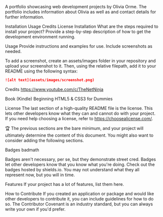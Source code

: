 <Olivia Orme Portfolio2>
A portfolio showcasing web development projects by Olivia Orme.
The portfolio includes information about Olivia as well as and contact details for further information.

Installation
Usage
Credits
License
Installation
What are the steps required to install your project? Provide a step-by-step description of how to get the development environment running.

Usage
Provide instructions and examples for use. Include screenshots as needed.

To add a screenshot, create an assets/images folder in your repository and upload your screenshot to it. Then, using the relative filepath, add it to your README using the following syntax:

```md
![alt text](assets/images/screenshot.png)
```
Credits
https://www.youtube.com/c/TheNetNinja

Book (Kindle) Beginning HTML5 & CSS3 for Dummies

License
The last section of a high-quality README file is the license. This lets other developers know what they can and cannot do with your project. If you need help choosing a license, refer to https://choosealicense.com/.

🏆 The previous sections are the bare minimum, and your project will ultimately determine the content of this document. You might also want to consider adding the following sections.

Badges
badmath

Badges aren't necessary, per se, but they demonstrate street cred. Badges let other developers know that you know what you're doing. Check out the badges hosted by shields.io. You may not understand what they all represent now, but you will in time.

Features
If your project has a lot of features, list them here.

How to Contribute
If you created an application or package and would like other developers to contribute it, you can include guidelines for how to do so. The Contributor Covenant is an industry standard, but you can always write your own if you'd prefer.
